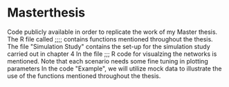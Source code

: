 # Masterthesis
Code publicly available in order to replicate the work of my Master thesis.
The R file called ;;;; contains functions mentioned throughout the thesis.
The file "Simulation Study" contains the set-up for the simulation study carried out in chapter 4
In the file ;;; R code for visualzing the networks is mentioned. Note that each scenario needs some fine tuning in plotting parameters
In the code "Example", we will utilize mock data to illustrate the use of the functions mentioned throughout the thesis.
